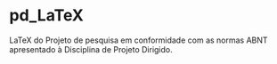 # pd_LaTeX

LaTeX do Projeto de pesquisa em conformidade com as normas ABNT apresentado à Disciplina de Projeto Dirigido.